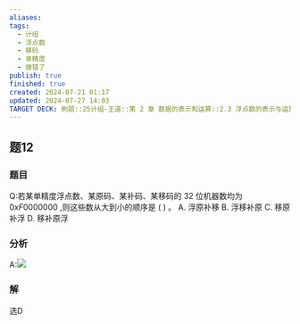 ```yaml
---
aliases: 
tags:
  - 计组
  - 浮点数
  - 移码
  - 单精度
  - 做错了
publish: true
finished: true
created: 2024-07-21 01:17
updated: 2024-07-27 14:03
TARGET DECK: 刷题::25计组-王道::第 2 章 数据的表示和运算::2.3 浮点数的表示与运算::题12
---
```


## 题12
### 题目
Q:若某单精度浮点数、某原码、某补码、某移码的 32 位机器数均为 ${0xF0000000}$ ,则这些数从大到小的顺序是 ( ) 。
A. 浮原补移 B. 浮移补原 C. 移原补浮 D. 移补原浮
### 分析
A:![](https://img.hwenyi.tech/202407271404750.webp)
### 解
选D
